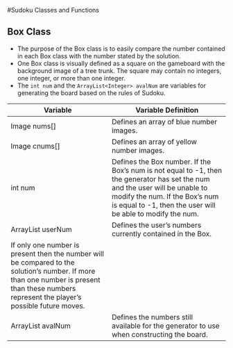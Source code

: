 #Sudoku Classes and Functions



## Box Class

- The purpose of the Box class is to easily compare the number contained in each Box class with the number stated by the solution. 
- One Box class is visually defined as a square on the gameboard with the background image of a tree trunk. The square may contain no integers, one integer, or more than one integer.
- The `int num` and the `ArrayList<Integer> avalNum` are variables for generating the board based on the rules of Sudoku.


|   Variable                 | Variable Definition                           |
| -------------------------- | --------------------------------------------- |
| Image nums[]               | Defines an array of blue number images.       |
| Image cnums[]              | Defines an array of yellow number images.     |
| int num                    | Defines the Box number. If the Box’s num is not equal to -1, then the generator has set the num and the user will be unable to modify the num. If the Box’s num is equal to -1, then the user will be able to modify the num.|
| ArrayList<Integer> userNum | Defines the user’s numbers currently contained in the Box.
 If only one number is present then the number will be compared to the solution’s number. If more than one number is present than these numbers represent the player’s possible future moves.|
| ArrayList<Integer> avalNum | Defines the numbers still available for the generator to use when constructing the board.|


